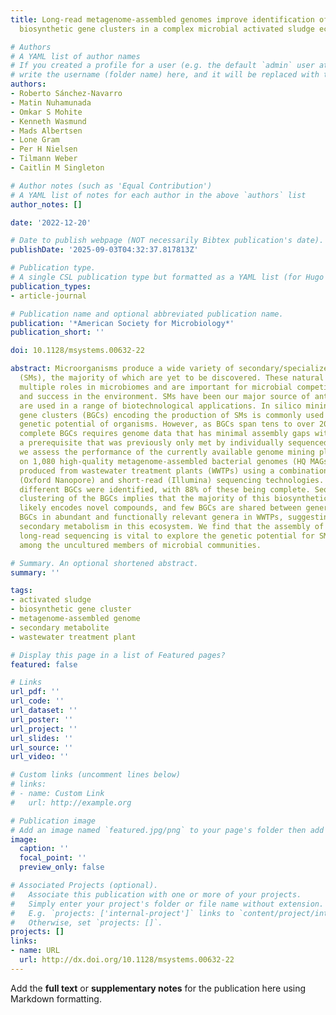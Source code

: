 ```yaml
---
title: Long-read metagenome-assembled genomes improve identification of novel complete
  biosynthetic gene clusters in a complex microbial activated sludge ecosystem

# Authors
# A YAML list of author names
# If you created a profile for a user (e.g. the default `admin` user at `content/authors/admin/`), 
# write the username (folder name) here, and it will be replaced with their full name and linked to their profile.
authors:
- Roberto Sánchez-Navarro
- Matin Nuhamunada
- Omkar S Mohite
- Kenneth Wasmund
- Mads Albertsen
- Lone Gram
- Per H Nielsen
- Tilmann Weber
- Caitlin M Singleton

# Author notes (such as 'Equal Contribution')
# A YAML list of notes for each author in the above `authors` list
author_notes: []

date: '2022-12-20'

# Date to publish webpage (NOT necessarily Bibtex publication's date).
publishDate: '2025-09-03T04:32:37.817813Z'

# Publication type.
# A single CSL publication type but formatted as a YAML list (for Hugo requirements).
publication_types:
- article-journal

# Publication name and optional abbreviated publication name.
publication: '*American Society for Microbiology*'
publication_short: ''

doi: 10.1128/msystems.00632-22

abstract: Microorganisms produce a wide variety of secondary/specialized metabolites
  (SMs), the majority of which are yet to be discovered. These natural products play
  multiple roles in microbiomes and are important for microbial competition, communication,
  and success in the environment. SMs have been our major source of antibiotics and
  are used in a range of biotechnological applications. In silico mining for biosynthetic
  gene clusters (BGCs) encoding the production of SMs is commonly used to assess the
  genetic potential of organisms. However, as BGCs span tens to over 200 kb, identifying
  complete BGCs requires genome data that has minimal assembly gaps within the BGCs,
  a prerequisite that was previously only met by individually sequenced genomes. Here,
  we assess the performance of the currently available genome mining platform antiSMASH
  on 1,080 high-quality metagenome-assembled bacterial genomes (HQ MAGs) previously
  produced from wastewater treatment plants (WWTPs) using a combination of long-read
  (Oxford Nanopore) and short-read (Illumina) sequencing technologies. More than 4,200
  different BGCs were identified, with 88% of these being complete. Sequence similarity
  clustering of the BGCs implies that the majority of this biosynthetic potential
  likely encodes novel compounds, and few BGCs are shared between genera. We identify
  BGCs in abundant and functionally relevant genera in WWTPs, suggesting a role of
  secondary metabolism in this ecosystem. We find that the assembly of HQ MAGs using
  long-read sequencing is vital to explore the genetic potential for SM production
  among the uncultured members of microbial communities.

# Summary. An optional shortened abstract.
summary: ''

tags:
- activated sludge
- biosynthetic gene cluster
- metagenome-assembled genome
- secondary metabolite
- wastewater treatment plant

# Display this page in a list of Featured pages?
featured: false

# Links
url_pdf: ''
url_code: ''
url_dataset: ''
url_poster: ''
url_project: ''
url_slides: ''
url_source: ''
url_video: ''

# Custom links (uncomment lines below)
# links:
# - name: Custom Link
#   url: http://example.org

# Publication image
# Add an image named `featured.jpg/png` to your page's folder then add a caption below.
image:
  caption: ''
  focal_point: ''
  preview_only: false

# Associated Projects (optional).
#   Associate this publication with one or more of your projects.
#   Simply enter your project's folder or file name without extension.
#   E.g. `projects: ['internal-project']` links to `content/project/internal-project/index.md`.
#   Otherwise, set `projects: []`.
projects: []
links:
- name: URL
  url: http://dx.doi.org/10.1128/msystems.00632-22
---
```


Add the **full text** or **supplementary notes** for the publication here using Markdown formatting.
